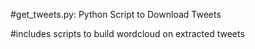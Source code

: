 #get_tweets.py: Python Script to Download Tweets

#includes scripts to build wordcloud on extracted tweets
